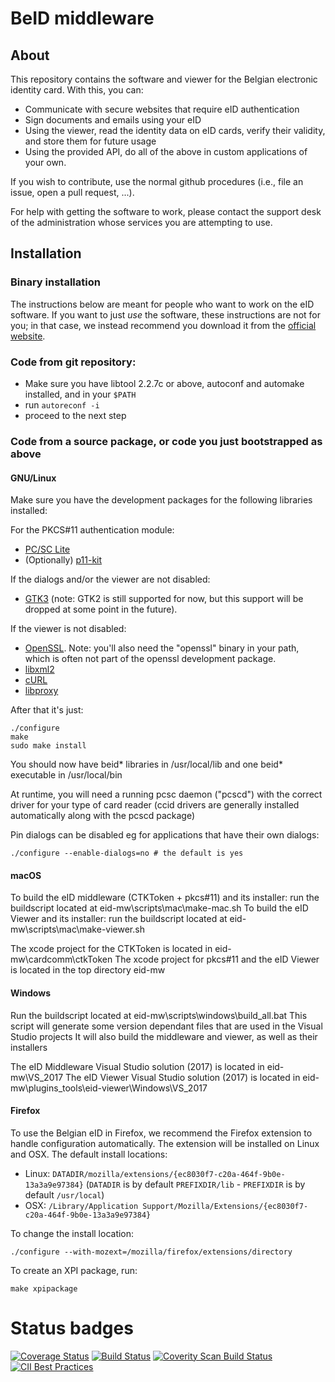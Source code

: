 # BeID middleware

## About

This repository contains the software and viewer for the Belgian
electronic identity card. With this, you can:
- Communicate with secure websites that require eID authentication
- Sign documents and emails using your eID
- Using the viewer, read the identity data on eID cards, verify their
  validity, and store them for future usage
- Using the provided API, do all of the above in custom applications of
  your own.

If you wish to contribute, use the normal github procedures (i.e., file
an issue, open a pull request, ...).

For help with getting the software to work, please contact the support
desk of the administration whose services you are attempting to use.

## Installation

### Binary installation

The instructions below are meant for people who want to work on the eID
software. If you want to just *use* the software, these instructions are
not for you; in that case, we instead recommend you download it from the
[official website](https://eid.belgium.be/).

### Code from git repository:

- Make sure you have libtool 2.2.7c or above, autoconf and automake installed, and in your `$PATH`
- run `autoreconf -i`
- proceed to the next step

### Code from a source package, or code you just bootstrapped as above

#### GNU/Linux ####

Make sure you have the development packages for the following libraries
installed:

For the PKCS#11 authentication module:

- [PC/SC Lite](https://pcsclite.alioth.debian.org)
- (Optionally) [p11-kit](https://p11-glue.freedesktop.org/p11-kit.html)

If the dialogs and/or the viewer are not disabled:

- [GTK3](https://www.gtk.org) (note: GTK2 is still supported for now, but this
  support will be dropped at some point in the future).

If the viewer is not disabled:

- [OpenSSL](https://www.openssl.org). Note: you'll also need the "openssl"
  binary in your path, which is often not part of the openssl development
  package.
- [libxml2](http://xmlsoft.org)
- [cURL](https://curl.haxx.se)
- [libproxy](https://github.com/libproxy/libproxy)

After that it's just:

    ./configure 
    make
    sudo make install

You should now have beid* libraries in /usr/local/lib and one beid* executable in /usr/local/bin

At runtime, you will need a running pcsc daemon ("pcscd") with the correct driver for your type of card reader
(ccid drivers are generally installed automatically along with the pcscd package)

Pin dialogs can be disabled eg for applications that have their own dialogs:

    ./configure --enable-dialogs=no # the default is yes


#### macOS ####

To build the eID middleware (CTKToken + pkcs#11) and its installer: run the buildscript located at eid-mw\scripts\mac\make-mac.sh
To build the eID Viewer and its installer: run the buildscript located at eid-mw\scripts\mac\make-viewer.sh

The xcode project for the CTKToken is located in eid-mw\cardcomm\ctkToken
The xcode project for pkcs#11 and the eID Viewer is located in the top directory eid-mw


#### Windows ####

Run the buildscript located at eid-mw\scripts\windows\build_all.bat
This script will generate some version dependant files that are used in the Visual Studio projects
It will also build the middleware and viewer, as well as their installers

The eID Middleware Visual Studio solution (2017) is located in eid-mw\VS_2017
The eID Viewer Visual Studio solution (2017) is located in eid-mw\plugins_tools\eid-viewer\Windows\VS_2017


#### Firefox ####

To use the Belgian eID in Firefox, we recommend the Firefox extension to handle configuration automatically. 
The extension will be installed on Linux and OSX. The default install locations:

- Linux: `DATADIR/mozilla/extensions/{ec8030f7-c20a-464f-9b0e-13a3a9e97384}`
  (`DATADIR` is by default `PREFIXDIR/lib` - `PREFIXDIR` is by default `/usr/local`)
- OSX: `/Library/Application Support/Mozilla/Extensions/{ec8030f7-c20a-464f-9b0e-13a3a9e97384}`

To change the install location:
 
    ./configure --with-mozext=/mozilla/firefox/extensions/directory

To create an XPI package, run:
 
    make xpipackage   

# Status badges

[![Coverage Status](https://coveralls.io/repos/github/Fedict/eid-mw/badge.svg?branch=v4.2)](https://coveralls.io/github/Fedict/eid-mw?branch=v4.2) [![Build Status](https://travis-ci.org/Fedict/eid-mw.svg?branch=master)](https://travis-ci.org/Fedict/eid-mw) [![Coverity Scan Build Status](https://scan.coverity.com/projects/2576/badge.svg?flat=1)](https://scan.coverity.com/projects/eid-middleware) [![CII Best Practices](https://bestpractices.coreinfrastructure.org/projects/1067/badge)](https://bestpractices.coreinfrastructure.org/projects/1067)
